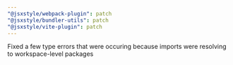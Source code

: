 ```yaml
---
"@jsxstyle/webpack-plugin": patch
"@jsxstyle/bundler-utils": patch
"@jsxstyle/vite-plugin": patch
---
```


Fixed a few type errors that were occuring because imports were resolving to workspace-level packages
